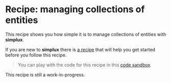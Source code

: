 # Recipe: managing collections of entities

This recipe shows you how simple it is to manage collections of entities with **simplux**.

If you are new to **simplux** there is [a recipe](../../basics/getting-started#readme) that will help you get started before you follow this recipe.

> You can play with the code for this recipe in this [code sandbox](https://codesandbox.io/s/github/MrWolfZ/simplux/tree/master/recipes/advanced/managing-entity-collections).

This recipe is still a work-in-progress.
